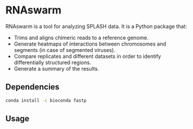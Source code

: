 # RNAswarm
RNAswarm is a tool for analyzing SPLASH data. It is a Python package that:
- Trims and aligns chimeric reads to a reference genome.
- Generate heatmaps of interactions between chromosomes and segments (in case of segmented viruses).
- Compare replicates and different datasets in order to identify differentially structured regions.
- Generate a summary of the results.

## Dependencies
```Bash
conda install -c bioconda fastp
```

## Usage
